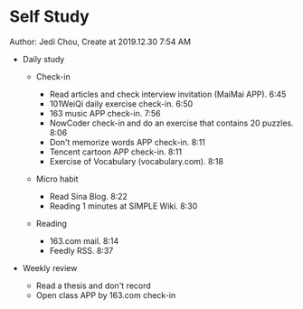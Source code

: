 # Self Study

Author: Jedi Chou, Create at 2019.12.30 7:54 AM

* Daily study
  * Check-in
    * Read articles and check interview invitation (MaiMai APP). 6:45
    * 101WeiQi daily exercise check-in. 6:50
    * 163 music APP check-in. 7:56
    * NowCoder check-in and do an exercise that contains 20 puzzles. 8:06
    * Don't memorize words APP check-in. 8:11
    * Tencent cartoon APP check-in. 8:11
    * Exercise of Vocabulary (vocabulary.com). 8:18

  * Micro habit
    * Read Sina Blog. 8:22
    * Reading 1 minutes at SIMPLE Wiki. 8:30

  * Reading
    * 163.com mail. 8:14
    * Feedly RSS. 8:37

* Weekly review
  * Read a thesis and don't record
  * Open class APP by 163.com check-in

